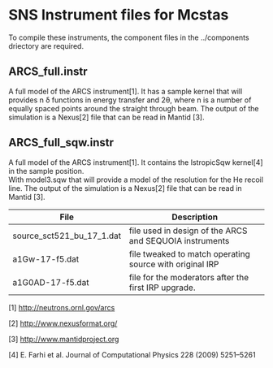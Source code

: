 # SNS Instrument files for Mcstas

To compile these instruments, the component files in the ../components driectory are required.

## ARCS_full.instr
A full model of the ARCS instrument[1]. It has a sample kernel that will provides n &#948; functions in energy transfer and 2&theta;, where n is a number of equally spaced points around the straight through beam.
The output of the simulation is a Nexus[2] file that can be read in Mantid [3].

## ARCS_full_sqw.instr
A full model of the ARCS instrument[1]. It contains the IstropicSqw kernel[4] in the sample position.  
With model3.sqw that will provide a model of the resolution for the He recoil line.
The output of the simulation is a Nexus[2] file that can be read in Mantid [3].

| File | Description |
| ---- | ----------- |
| source_sct521_bu_17_1.dat | file used in design of the ARCS and SEQUOIA instruments |
| a1Gw-17-f5.dat | file tweaked to match operating source with original IRP |
| a1G0AD-17-f5.dat | file for the moderators after the first IRP upgrade. | 

[1] http://neutrons.ornl.gov/arcs

[2] http://www.nexusformat.org/

[3] http://www.mantidproject.org

[4] E. Farhi et al. Journal of Computational Physics 228 (2009) 5251–5261
